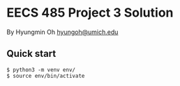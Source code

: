 # EECS 485 Project 3 Solution


By Hyungmin Oh <hyungoh@umich.edu>

## Quick start

```console
$ python3 -m venv env/
$ source env/bin/activate
```
